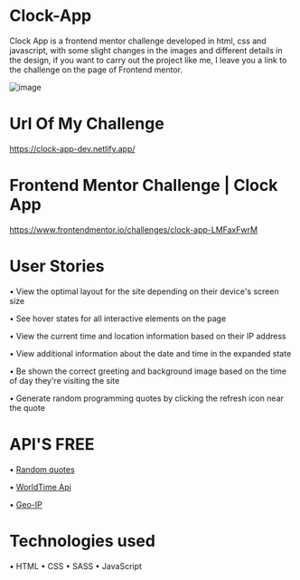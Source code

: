 # Clock-App

 Clock App is a frontend mentor challenge developed in html, css and javascript, with some slight changes in the images and different details in the design,
 if you want to carry out the project like me, I leave you a link to the challenge on the page of Frontend mentor.
 
![image](https://github.com/TonyBravo-FrontDev/Clock-App/blob/main/img/preview-clock-app.jpg)

# Url Of My Challenge
 
  https://clock-app-dev.netlify.app/

# Frontend Mentor Challenge | Clock App
 https://www.frontendmentor.io/challenges/clock-app-LMFaxFwrM

# User Stories

  • View the optimal layout for the site depending on their device's screen size
  
  • See hover states for all interactive elements on the page
  
  • View the current time and location information based on their IP address
  
  • View additional information about the date and time in the expanded state
  
  • Be shown the correct greeting and background image based on the time of day they're visiting the site
  
  • Generate random programming quotes by clicking the refresh icon near the quote
  
# API'S FREE
  
  • <a href="https://api.quotable.io/random">Random quotes</a>
  
  • <a href="https://worldtimeapi.org/api/ip">WorldTime Api</a>
  
  • <a href="https://freegeoip.app/json/">Geo-IP</a>
  
# Technologies used

  • HTML • CSS • SASS • JavaScript
